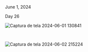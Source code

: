June 1, 2024<br>

Day 26<br>


![Captura de tela 2024-06-01 130841](https://github.com/user-attachments/assets/d05eed62-60f2-42a5-8823-d58d3dc68b06)

<br>

![Captura de tela 2024-06-02 215224](https://github.com/user-attachments/assets/ec52dd64-7ec8-4b9d-ab95-096521ed6ea3)

